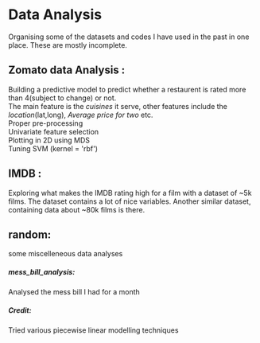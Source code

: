 # Data Analysis

Organising some of the datasets and codes I have used in the past in one place. These are mostly incomplete. 

## __Zomato data Analysis__ : 
Building a predictive model to predict whether a restaurent is rated more than 4(subject to change) or not. \
The main feature is the _cuisines_ it serve, other features include the _location_(lat,long), _Average price for two_ etc. \
Proper pre-processing \
Univariate feature selection \
Plotting in 2D using MDS \
Tuning SVM (kernel = 'rbf')


## __IMDB__ :
Exploring what makes the IMDB rating high for a film with a dataset of ~5k films. The dataset contains a lot of nice variables. Another similar dataset, containing data about ~80k films is there. 

## __random__:
some miscelleneous data analyses
##### __mess_bill_analysis__: 
Analysed the mess bill I had for a month
##### __Credit__:  
Tried various piecewise linear modelling techniques 
